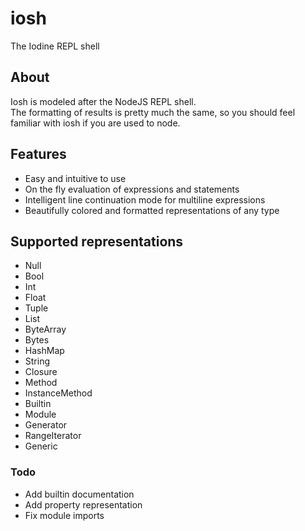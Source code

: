 # iosh
The Iodine REPL shell

## About
Iosh is modeled after the NodeJS REPL shell.  
The formatting of results is pretty much the same, so you should feel familiar with iosh if you are used to node.

## Features
- Easy and intuitive to use
- On the fly evaluation of expressions and statements
- Intelligent line continuation mode for multiline expressions
- Beautifully colored and formatted representations of any type

## Supported representations
- Null
- Bool
- Int
- Float
- Tuple
- List
- ByteArray
- Bytes
- HashMap
- String
- Closure
- Method
- InstanceMethod
- Builtin
- Module
- Generator
- RangeIterator
- Generic

### Todo
- Add builtin documentation
- Add property representation
- Fix module imports
